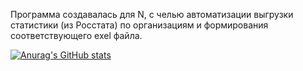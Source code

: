 Программа создавалась для N, с челью автоматизации выгрузки статистики (из Росстата) по организациям и формирования соответствующего exel файла. 

[![Anurag's GitHub stats](https://github-readme-stats.vercel.app/api?username=DELAGREEN&show_icons=true&theme=dark)](https://github.com/anuraghazra/github-readme-stats)
